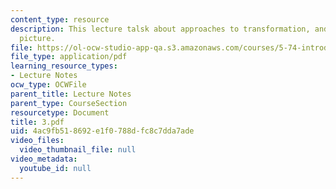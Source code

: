 ```yaml
---
content_type: resource
description: This lecture talsk about approaches to transformation, and the interaction
  picture.
file: https://ol-ocw-studio-app-qa.s3.amazonaws.com/courses/5-74-introductory-quantum-mechanics-ii-spring-2004/4ac9fb518692e1f0788dfc8c7dda7ade_3.pdf
file_type: application/pdf
learning_resource_types:
- Lecture Notes
ocw_type: OCWFile
parent_title: Lecture Notes
parent_type: CourseSection
resourcetype: Document
title: 3.pdf
uid: 4ac9fb51-8692-e1f0-788d-fc8c7dda7ade
video_files:
  video_thumbnail_file: null
video_metadata:
  youtube_id: null
---
```

